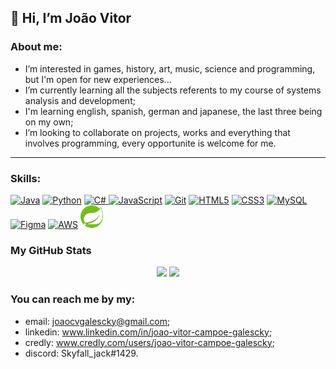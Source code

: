 ## 👋 Hi, I’m João Vitor

### About me:
- I’m interested in games, history, art, music, science and programming, but I'm open for new experiences...
- I’m currently learning all the subjects referents to my course of systems analysis and development;
- I'm learning english, spanish, german and japanese, the last three being on my own;
- I’m looking to collaborate on projects, works and everything that involves programming, every opportunite is welcome for me.
- -----------------------

### Skills:
<p align="left">
<a href="https://www.oracle.com/java/" target="_blank" rel="noreferrer"><img src="https://raw.githubusercontent.com/danielcranney/readme-generator/main/public/icons/skills/java-colored.svg" width="36" height="36" alt="Java" /></a>
<a href="https://www.python.org/" target="_blank" rel="noreferrer"><img src="https://raw.githubusercontent.com/danielcranney/readme-generator/main/public/icons/skills/python-colored.svg" width="36" height="36" alt="Python" /></a>
<a href="https://learn.microsoft.com/pt-br/dotnet/csharp/" target="_blank" rel="noreferrer"><img src="https://raw.githubusercontent.com/danielcranney/readme-generator/main/public/icons/skills/c.svg" width="36" height="36" alt="C#" />
<a href="https://developer.mozilla.org/en-US/docs/Web/JavaScript" target="_blank" rel="noreferrer"><img src="https://raw.githubusercontent.com/danielcranney/readme-generator/main/public/icons/skills/javascript-colored.svg" width="36" height="36" alt="JavaScript" /></a>
<a href="https://git-scm.com/" target="_blank" rel="noreferrer"><img src="https://raw.githubusercontent.com/danielcranney/readme-generator/main/public/icons/skills/git-colored.svg" width="36" height="36" alt="Git" /></a>
<a href="https://developer.mozilla.org/en-US/docs/Glossary/HTML5" target="_blank" rel="noreferrer"><img src="https://raw.githubusercontent.com/danielcranney/readme-generator/main/public/icons/skills/html5-colored.svg" width="36" height="36" alt="HTML5" /></a>
<a href="https://www.w3.org/TR/CSS/#css" target="_blank" rel="noreferrer"><img src="https://raw.githubusercontent.com/danielcranney/readme-generator/main/public/icons/skills/css3-colored.svg" width="36" height="36" alt="CSS3" /></a>
<a href="https://www.mysql.com/" target="_blank" rel="noreferrer"><img src="https://raw.githubusercontent.com/danielcranney/readme-generator/main/public/icons/skills/mysql-colored.svg" width="36" height="36" alt="MySQL" /></a>
<a href="https://www.figma.com/" target="_blank" rel="noreferrer"><img src="https://raw.githubusercontent.com/danielcranney/readme-generator/main/public/icons/skills/figma-colored.svg" width="36" height="36" alt="Figma" /></a>
<a href="https://aws.amazon.com/pt/" target="_blank" rel="noreferrer"><img src="https://raw.githubusercontent.com/danielcranney/readme-generator/main/public/icons/skills/aws-colored.svg" width="36" height="36" alt="AWS" /></a>
<a href="https://spring.io/projects/spring-boot" target="_blank" rel="noreferrer"><img src="https://raw.githubusercontent.com/devicons/devicon/master/icons/spring/spring-original.svg" width="36" height="36" alt="Spring Boot" /></a>
</p>

### <b>My GitHub Stats</b>

<div align="center">
  <img height="180em" src="https://github-readme-stats-sigma-five.vercel.app/api?username=Joaogalescky&show_icons=true&theme=dark"/>
  <img height="180em" src="https://github-readme-stats.vercel.app/api/top-langs/?username=Joaogalescky&layout=compact&langs_count=168&theme=dark"/>
</div>

### You can reach me by my:
- email: joaocvgalescky@gmail.com;
- linkedin: www.linkedin.com/in/joao-vitor-campoe-galescky;
- credly: www.credly.com/users/joao-vitor-campoe-galescky;
- discord: Skyfall_jack#1429.
